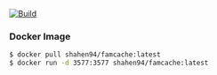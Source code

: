 [![Build](https://github.com/Famcache/famcache/actions/workflows/build_and_test.yml/badge.svg)](https://github.com/Famcache/famcache/actions/workflows/build_and_test.yml)


### Docker Image

```bash
$ docker pull shahen94/famcache:latest
$ docker run -d 3577:3577 shahen94/famcache:latest
```
